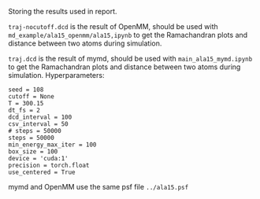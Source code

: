 Storing the results used in report.

`traj-nocutoff.dcd` is the result of OpenMM, should be used with `md_example/ala15_openmm/ala15,ipynb` to get the Ramachandran plots and distance between two atoms during simulation.

`traj.dcd` is the result of mymd, should be used with `main_ala15_mymd.ipynb` to get the Ramachandran plots and distance between two atoms during simulation. Hyperparameters:

```
seed = 108
cutoff = None
T = 300.15
dt_fs = 2
dcd_interval = 100
csv_interval = 50
# steps = 50000
steps = 50000
min_energy_max_iter = 100
box_size = 100
device = 'cuda:1'
precision = torch.float
use_centered = True
```

mymd and OpenMM use the same psf file `../ala15.psf`